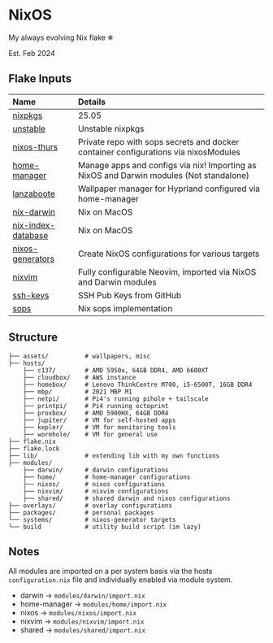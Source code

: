 NixOS
=====

My always evolving Nix flake ❄

Est. Feb 2024

## Flake Inputs

| Name | Details |
|:-----------| :------|
| [nixpkgs](https://github.com/NixOS/nixpkgs/tree/nixos-25.05) | 25.05 |
| [unstable](https://github.com/NixOS/nixos-unstable) | Unstable nixpkgs |
| [nixos-thurs](github:thursdaddy/nixos-thurs/main) | Private repo with sops secrets and docker container configurations via nixosModules |
| [home-manager](https://github.com/nix-community/home-manager/tree/release-25.05) | Manage apps and configs via nix! Importing as NixOS and Darwin modules (Not standalone) |
| [lanzaboote](https://github.com/nix-community/lanzaboote) | Wallpaper manager for Hyprland configured via home-manager|
| [nix-darwin](https://github.com/LnL7/nix-darwin) | Nix on MacOS |
| [nix-index-database](https://github.com/nix-community/nix-index-database) | Nix on MacOS |
| [nixos-generators](https://github.com/nix-community/nixos-generators) | Create NixOS configurations for various targets |
| [nixvim](https://github.com/nix-community/nixvim/tree/main) | Fully configurable Neovim, imported via NixOS and Darwin modules |
| [ssh-keys](https://github.com/thursdaddy.keys) | SSH Pub Keys from GitHub|
| [sops](https://github.com/Mic92/sops-nix) | Nix sops implementation|


## Structure

```
├── assets/          # wallpapers, misc
├── hosts/
    ├── c137/        # AMD 5950x, 64GB DDR4, AMD 6600XT
    ├── cloudbox/    # AWS instance
    ├── homebox/     # Lenovo ThinkCentre M700, i5-6500T, 16GB DDR4
    ├── mbp/         # 2021 MBP M1
    ├── netpi/       # Pi4's running pihole + tailscale
    ├── printpi/     # Pi4 running octoprint
    ├── proxbox/     # AMD 5900HX, 64GB DDR4
    ├── jupiter/     # VM for self-hosted apps
    ├── kepler/      # VM for monitoring tools
    ├── wormhole/    # VM for general use
├── flake.nix
├── flake.lock
├── lib/             # extending lib with my own functions
├── modules/
    ├── darwin/      # darwin configurations
    ├── home/        # home-manager configurations
    ├── nixos/       # nixos configurations
    ├── nixvim/      # nixvim configurations
    ├── shared/      # shared darwin and nixos configurations
├── overlays/        # overlay configurations
├── packages/        # personal packages
└── systems/         # nixos-generator targets
└── build            # utility build script (im lazy)
```

## Notes

All modules are imported on a per system basis via the hosts `configuration.nix` file and individually enabled via module system.

 - darwin       -> `modules/darwin/import.nix`
 - home-manager -> `modules/home/import.nix`
 - nixos        -> `modules/nixos/import.nix`
 - nixvim       -> `modules/nixvim/import.nix`
 - shared       -> `modules/shared/import.nix`
